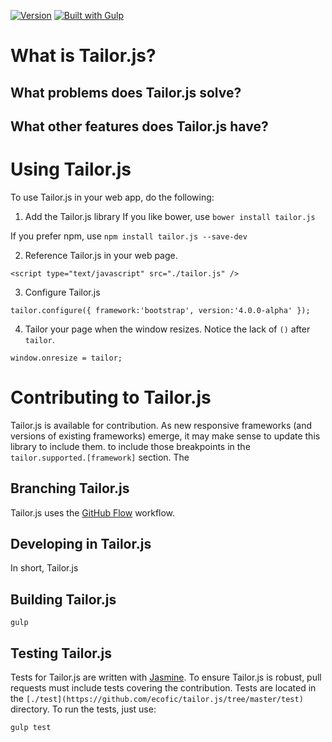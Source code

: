 [![Version](http://img.shields.io/badge/version-0.3.0-yellow.svg?style=flat)](https://www.ecofic.com)
[![Built with Gulp](https://img.shields.io/badge/built%20with-gulp-green.svg)](http://gulpjs.com/)

# What is Tailor.js?

## What problems does Tailor.js solve?

## What other features does Tailor.js have?

# Using Tailor.js
To use Tailor.js in your web app, do the following:

1. Add the Tailor.js library
If you like bower, use `bower install tailor.js`

If you prefer npm, use `npm install tailor.js --save-dev`

2. Reference Tailor.js in your web page.

`<script type="text/javascript" src="./tailor.js" />`
	
3. Configure Tailor.js

`tailor.configure({ framework:'bootstrap', version:'4.0.0-alpha' });`

4. Tailor your page when the window resizes. Notice the lack of `()` after `tailor`.

`window.onresize = tailor;`


# Contributing to Tailor.js
Tailor.js is available for contribution. As new responsive frameworks (and versions of existing frameworks) emerge, 
it may make sense to update this library to include them. 
to include those breakpoints in the `tailor.supported.[framework]` section. The 

## Branching Tailor.js
Tailor.js uses the [GitHub Flow](https://guides.github.com/introduction/flow/) workflow.

## Developing in Tailor.js
In short, Tailor.js 

## Building Tailor.js

`gulp`

## Testing Tailor.js
Tests for Tailor.js are written with [Jasmine](http://jasmine.github.io/). To ensure Tailor.js is robust,
pull requests must include tests covering the contribution. Tests are located in the `[./test](https://github.com/ecofic/tailor.js/tree/master/test)`
directory. To run the tests, just use:

`gulp test`
